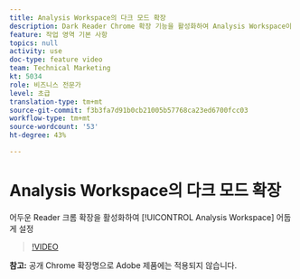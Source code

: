 ```yaml
---
title: Analysis Workspace의 다크 모드 확장
description: Dark Reader Chrome 확장 기능을 활성화하여 Analysis Workspace이 어둡게 표시됩니다.
feature: 작업 영역 기본 사항
topics: null
activity: use
doc-type: feature video
team: Technical Marketing
kt: 5034
role: 비즈니스 전문가
level: 초급
translation-type: tm+mt
source-git-commit: f3b3fa7d91b0cb21005b57768ca23ed6700fcc03
workflow-type: tm+mt
source-wordcount: '53'
ht-degree: 43%

---
```



# Analysis Workspace의 다크 모드 확장

어두운 Reader 크롬 확장을 활성화하여 [!UICONTROL Analysis Workspace] 어둡게 설정

>[!VIDEO](https://video.tv.adobe.com/v/33774/?quality=12)

**참고:** 공개 Chrome 확장명으로 Adobe 제품에는 적용되지 않습니다.
